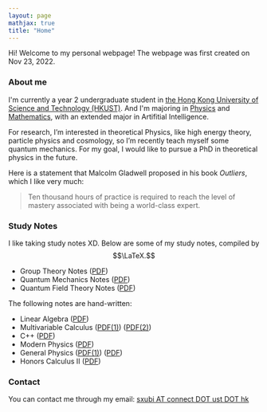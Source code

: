 ```yaml
---
layout: page
mathjax: true
title: "Home"
---
```


Hi! Welcome to my personal webpage! The webpage was first created on Nov 23, 2022.

### About me
I'm currently a year 2 undergraduate student in [the Hong Kong University of Science and Technology (HKUST)](https://hkust.edu.hk). And I'm majoring in [Physics](https://physics.ust.hk/) and [Mathematics](https://www.math.hkust.edu.hk/), with an extended major in Artifitial Intelligence.

For research, I’m interested in theoretical Physics, like high energy theory, particle physics and cosmology, so I’m recently teach myself some quantum mechanics. For my goal, I would like to pursue a PhD in theoretical physics in the future.

Here is a statement that Malcolm Gladwell proposed in his book *Outliers*, which I like very much:
> Ten thousand hours of practice is required to reach the level of mastery associated with being a world-class expert.

### Study Notes
I like taking study notes XD. Below are some of my study notes, compiled by $$\LaTeX.$$
* Group Theory Notes ([PDF](https://sxubi.github.io/Group_Theory_in_Physics.pdf))
* Quantum Mechanics Notes ([PDF](https://sxubi.github.io/Quantum_Mechanics_Notes.pdf))
* Quantum Field Theory Notes ([PDF](https://sxubi.github.io/Quantum_Mechanics_Notes.pdf))

The following notes are hand-written:
* Linear Algebra ([PDF](https://sxubi.github.io/Group_Theory_in_Physics.pdf))
* Multivariable Calculus ([PDF(1)](https://sxubi.github.io/Group_Theory_in_Physics.pdf)) ([PDF(2)](https://sxubi.github.io/Group_Theory_in_Physics.pdf))
* C++ ([PDF](https://sxubi.github.io/Group_Theory_in_Physics.pdf))
* Modern Physics ([PDF](https://sxubi.github.io/Group_Theory_in_Physics.pdf))
* General Physics ([PDF(1)](https://sxubi.github.io/Group_Theory_in_Physics.pdf)) ([PDF](https://sxubi.github.io/Group_Theory_in_Physics.pdf))
* Honors Calculus II ([PDF](https://sxubi.github.io/Group_Theory_in_Physics.pdf))
  

### Contact
You can contact me through my email: <u>sxubi AT connect DOT ust DOT hk</u>

